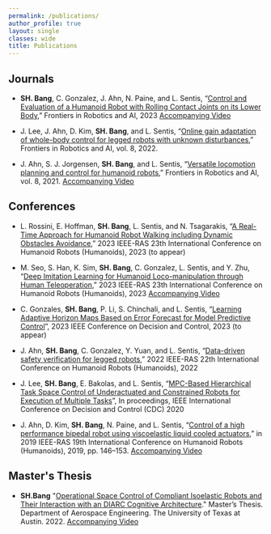 ```yaml
---
permalink: /publications/
author_profile: true
layout: single
classes: wide
title: Publications
---
```


Journals
--------------------------------------------------------------
- **SH. Bang**, C. Gonzalez, J. Ahn, N. Paine, and L. Sentis, “[Control and Evaluation of a Humanoid Robot with
Rolling Contact Joints on its Lower Body](https://www.frontiersin.org/articles/10.3389/frobt.2023.1164660/full),” Frontiers in Robotics and AI, 2023 [Accompanying Video]() 

- J. Lee, J. Ahn, D. Kim, **SH. Bang**, and L. Sentis, “[Online gain adaptation of whole-body control for legged
robots with unknown disturbances](https://www.frontiersin.org/articles/10.3389/frobt.2021.788902/full),” Frontiers in Robotics and AI, vol. 8, 2022.

- J. Ahn, S. J. Jorgensen, **SH. Bang**, and L. Sentis, “[Versatile locomotion planning and control for humanoid
robots](https://www.frontiersin.org/articles/10.3389/frobt.2021.712239/full),” Frontiers in Robotics and AI, vol. 8, 2021. [Accompanying Video]()


Conferences
--------------------------------------------------------------
- L. Rossini, E. Hoffman, **SH. Bang**, L. Sentis, and N. Tsagarakis, “[A Real-Time Approach for Humanoid Robot Walking including Dynamic Obstacles Avoidance](),” 2023 IEEE-RAS 23th International Conference on Humanoid Robots (Humanoids), 2023 (to appear)

- M. Seo, S. Han, K. Sim, **SH. Bang**, C. Gonzalez, L. Sentis, and Y. Zhu, “[Deep Imitation Learning for Humanoid Loco-manipulation through Human Teleoperation](),” 2023 IEEE-RAS 23th International Conference on Humanoid Robots (Humanoids), 2023 [Accompanying Video]()

- C. Gonzales, **SH. Bang**, P. Li, S. Chinchali, and L. Sentis, “[Learning Adaptive Horizon Maps Based on Error
Forecast for Model Predictive Control]()”, 2023 IEEE Conference on Decision and Control, 2023 (to appear)

- J. Ahn, **SH. Bang**, C. Gonzalez, Y. Yuan, and L. Sentis, “[Data-driven safety verification for legged robots](https://ieeexplore.ieee.org/abstract/document/10000221),”
2022 IEEE-RAS 22th International Conference on Humanoid Robots (Humanoids), 2022

- J. Lee, **SH. Bang**, E. Bakolas, and L. Sentis, “[MPC-Based Hierarchical Task Space Control of Underactuated
and Constrained Robots for Execution of Multiple Tasks](https://ieeexplore.ieee.org/abstract/document/9304031)”, In proceedings, IEEE International Conference on
Decision and Control (CDC) 2020

- J. Ahn, D. Kim, **SH. Bang**, N. Paine, and L. Sentis, “[Control of a high performance bipedal robot using
viscoelastic liquid cooled actuators](https://ieeexplore.ieee.org/abstract/document/9035023),” in 2019 IEEE-RAS 19th International Conference on Humanoid Robots
(Humanoids), 2019, pp. 146–153. [Accompanying Video]()


Master's Thesis
--------------------------------------------------------------
- **SH.Bang** "[Operational Space Control of Compliant Isoelastic Robots and Their Interaction with an DIARC Cognitive Architecture](https://repositories.lib.utexas.edu/items/1f2a5a12-1987-495d-b76d-880d9a30d5e0)." Master’s Thesis. Department of Aerospace Engineering. The University of Texas at Austin. 2022. [Accompanying Video](https://youtu.be/GjdQ5otZLDY)


